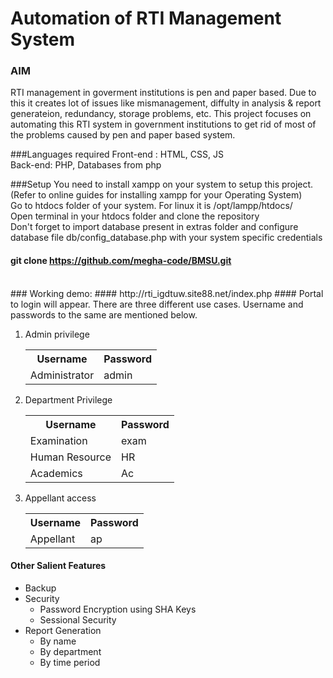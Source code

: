 # Automation of RTI Management System
### AIM
RTI management in goverment institutions is pen and paper based. Due to this it creates lot of issues like mismanagement, diffulty in analysis & report generateion, redundancy, storage problems, etc. This project focuses on automating this RTI system in government institutions to get rid of most of the problems caused by pen and paper based system.

###Languages required
Front-end : HTML, CSS, JS <br />
Back-end: PHP, Databases from php

###Setup
You need to install xampp on your system to setup this project.(Refer to online guides for installing xampp for your Operating System) <br />
Go to htdocs folder of your system. For linux it is /opt/lampp/htdocs/ <br />
Open terminal in your htdocs folder and clone the repository <br/>
Don't forget to import database present in extras folder and configure database file db/config_database.php with your system specific credentials <br/>
#### git clone https://github.com/megha-code/BMSU.git
<br/>
### Working demo:
#### http://rti_igdtuw.site88.net/index.php
#### Portal to login will appear. There are three different use cases. Username and passwords to the same are mentioned below.
<ol> 
<li>Admin privilege
<table>
<tr>
<th> Username </th>
<th> Password </th>
</tr>
<tr>
<td> Administrator </td>
<td> admin </td>
</tr>
</table>
</li>

<li>
Department Privilege
<table>
<tr>
<th> Username </th>
<th> Password </th>
</tr>
<tr>
<td> Examination </td>
<td> exam </td>
</tr>
<tr>
<td> Human Resource </td>
<td> HR </td>
</tr>
<tr>
<td> Academics </td>
<td> Ac </td>
</tr>
</table>
</li>

<li>
Appellant access
<table>
<tr>
<th> Username </th>
<th> Password </th>
</tr>
<tr>
<td> Appellant </td>
<td> ap </td>
</tr>
</table>
</li>

</ol>

#### Other Salient Features
<ul>
<li> Backup </li>
<li> Security 
<ul>
<li> Password Encryption using SHA Keys </li>
<li> Sessional Security </li>
</ul> </li>
<li> Report Generation 
<ul>
<li> By name </li>
<li> By department </li>
<li> By time period </li>
</ul> </li> </ul>